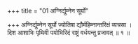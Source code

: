 +++
title = "01 अग्निर्द्युम्नेन सूर्यो"

+++
अग्निर्द्युम्नेन सूर्यो ज्योतिषा द्यौर्महिम्नान्तरिक्षं व्यचसा ।  
दिश आशाभिः पृथिवी पयोभिरिदं राष्ट्रं वर्धयन्तु प्रजावत् ॥ १ ॥